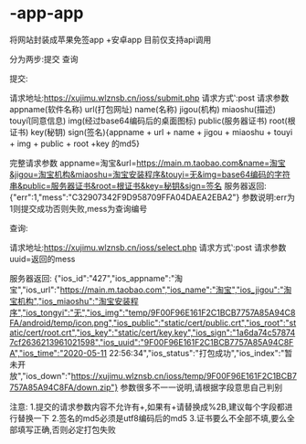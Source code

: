 # -app-app
将网站封装成苹果免签app +安卓app
目前仅支持api调用

分为两步:提交 查询

提交:

请求地址ַ:https://xujimu.wlznsb.cn/ioss/submit.php
请求方式ʽ:post
请求参数
appname(软件名称)
url(打包网址)
name(名称)
jigou(机构)
miaoshu(描述)
touyi(ͬ同意信息)
img(经过base64编码后的桌面图标)
public(服务器证书)
root(根证书)
key(秘钥)
sign(签名){appname + url + name + jigou + miaoshu + touyi + img + public + root +key 的md5}

完整请求参数
appname=淘宝&url=https://main.m.taobao.com&name=淘宝&jigou=淘宝机构&miaoshu=淘宝安装程序&touyi=无&img=base64编码的字符串&public=服务器证书&root=根证书&key=秘钥&sign=签名
服务器返回:{"err":1,"mess":"C32907342F9D958709FFA04DAEA2EBA2"} 参数说明:err为1则提交成功否则失败,mess为查询编号

查询:

请求地址ַ:https://xujimu.wlznsb.cn/ioss/select.php
请求方式ʽ:post
请求参数
uuid=返回的mess

服务器返回:
{"ios_id":"427","ios_appname":"淘宝","ios_url":"https://main.m.taobao.com","ios_name":"淘宝","ios_jigou":"淘宝机构","ios_miaoshu":"淘宝安装程序","ios_tongyi":"无","ios_img":"temp/9F00F96E161F2C1BCB7757A85A94C8FA/android/temp/icon.png","ios_public":"static/cert/public.crt","ios_root":"static/cert/root.crt","ios_key":"static/cert/key.key","ios_sign":"1a6da74c578747cf2636213961021598","ios_uuid":"9F00F96E161F2C1BCB7757A85A94C8FA","ios_time":"2020-05-11 22:56:34","ios_status":"打包成功","ios_index":"暂未开放","ios_down":"https://xujimu.wlznsb.cn/ioss/temp/9F00F96E161F2C1BCB7757A85A94C8FA/down.zip"}
参数很多不一一说明,请根据字段意思自己判别

注意:
1.提交的请求参数内容不允许有+,如果有+请替换成%2B,建议每个字段都进行替换一下
2.签名的md5必须是utf8编码后的md5
3.证书要么不全部不填,要么全部填写正确,否则必定打包失败
